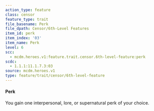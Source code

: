 ```yaml
---
action_type: feature
class: censor
feature_type: trait
file_basename: Perk
file_dpath: Censor/6th-Level Features
item_id: perk
item_index: '03'
item_name: Perk
level: 6
scc:
  - mcdm.heroes.v1:feature.trait.censor.6th-level-feature:perk
scdc:
  - 1.1.1:11.1.7.3:03
source: mcdm.heroes.v1
type: feature/trait/censor/6th-level-feature
---
```


#### Perk

You gain one interpersonal, lore, or supernatural perk of your choice.
